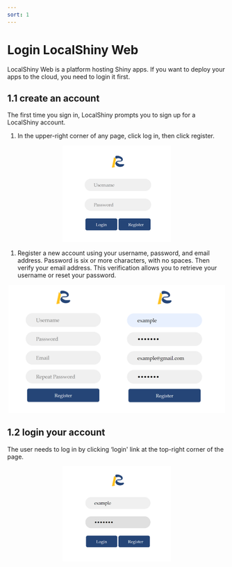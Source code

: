 ```yaml
---
sort: 1
---
```


# Login LocalShiny Web
LocalShiny Web is a platform hosting Shiny apps. If you want to deploy your apps to the cloud, you need to login it first.

## 1.1 create an account
The first time you sign in, LocalShiny prompts you to sign up for a LocalShiny account.

1) In the upper-right corner of any page, click log in, then click register.

<div align=center><img width = '250'  src ="images/01_create.png"/></div>

1) Register a new account using your username, password, and email address. Password is six or more characters, with no spaces. Then verify your email address. This verification allows you to retrieve your username or reset your password.

<div align=center><img width = '500'  src ="images/02_register.png"/></div>

## 1.2 login your account
The user needs to log in by clicking ‘login' link at the top-right corner of the page.

<div align=center><img width = '250'  src ="images/03_login.png"/></div>
